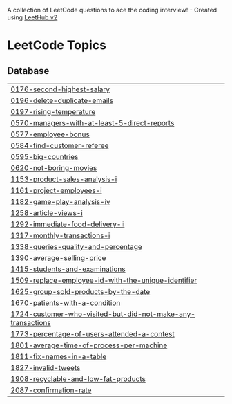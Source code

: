 A collection of LeetCode questions to ace the coding interview! - Created using [LeetHub v2](https://github.com/arunbhardwaj/LeetHub-2.0)
<!---LeetCode Topics Start-->
# LeetCode Topics
## Database
|  |
| ------- |
| [0176-second-highest-salary](https://github.com/chandruiyappan/Leetcode/tree/master/0176-second-highest-salary) |
| [0196-delete-duplicate-emails](https://github.com/chandruiyappan/Leetcode/tree/master/0196-delete-duplicate-emails) |
| [0197-rising-temperature](https://github.com/chandruiyappan/Leetcode/tree/master/0197-rising-temperature) |
| [0570-managers-with-at-least-5-direct-reports](https://github.com/chandruiyappan/Leetcode/tree/master/0570-managers-with-at-least-5-direct-reports) |
| [0577-employee-bonus](https://github.com/chandruiyappan/Leetcode/tree/master/0577-employee-bonus) |
| [0584-find-customer-referee](https://github.com/chandruiyappan/Leetcode/tree/master/0584-find-customer-referee) |
| [0595-big-countries](https://github.com/chandruiyappan/Leetcode/tree/master/0595-big-countries) |
| [0620-not-boring-movies](https://github.com/chandruiyappan/Leetcode/tree/master/0620-not-boring-movies) |
| [1153-product-sales-analysis-i](https://github.com/chandruiyappan/Leetcode/tree/master/1153-product-sales-analysis-i) |
| [1161-project-employees-i](https://github.com/chandruiyappan/Leetcode/tree/master/1161-project-employees-i) |
| [1182-game-play-analysis-iv](https://github.com/chandruiyappan/Leetcode/tree/master/1182-game-play-analysis-iv) |
| [1258-article-views-i](https://github.com/chandruiyappan/Leetcode/tree/master/1258-article-views-i) |
| [1292-immediate-food-delivery-ii](https://github.com/chandruiyappan/Leetcode/tree/master/1292-immediate-food-delivery-ii) |
| [1317-monthly-transactions-i](https://github.com/chandruiyappan/Leetcode/tree/master/1317-monthly-transactions-i) |
| [1338-queries-quality-and-percentage](https://github.com/chandruiyappan/Leetcode/tree/master/1338-queries-quality-and-percentage) |
| [1390-average-selling-price](https://github.com/chandruiyappan/Leetcode/tree/master/1390-average-selling-price) |
| [1415-students-and-examinations](https://github.com/chandruiyappan/Leetcode/tree/master/1415-students-and-examinations) |
| [1509-replace-employee-id-with-the-unique-identifier](https://github.com/chandruiyappan/Leetcode/tree/master/1509-replace-employee-id-with-the-unique-identifier) |
| [1625-group-sold-products-by-the-date](https://github.com/chandruiyappan/Leetcode/tree/master/1625-group-sold-products-by-the-date) |
| [1670-patients-with-a-condition](https://github.com/chandruiyappan/Leetcode/tree/master/1670-patients-with-a-condition) |
| [1724-customer-who-visited-but-did-not-make-any-transactions](https://github.com/chandruiyappan/Leetcode/tree/master/1724-customer-who-visited-but-did-not-make-any-transactions) |
| [1773-percentage-of-users-attended-a-contest](https://github.com/chandruiyappan/Leetcode/tree/master/1773-percentage-of-users-attended-a-contest) |
| [1801-average-time-of-process-per-machine](https://github.com/chandruiyappan/Leetcode/tree/master/1801-average-time-of-process-per-machine) |
| [1811-fix-names-in-a-table](https://github.com/chandruiyappan/Leetcode/tree/master/1811-fix-names-in-a-table) |
| [1827-invalid-tweets](https://github.com/chandruiyappan/Leetcode/tree/master/1827-invalid-tweets) |
| [1908-recyclable-and-low-fat-products](https://github.com/chandruiyappan/Leetcode/tree/master/1908-recyclable-and-low-fat-products) |
| [2087-confirmation-rate](https://github.com/chandruiyappan/Leetcode/tree/master/2087-confirmation-rate) |
<!---LeetCode Topics End-->